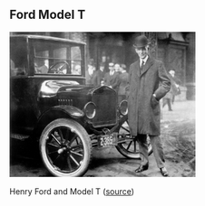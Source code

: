 ##  Ford Model T

<img src="resources/The-Henry-Ford-Model-T.jpg" style="width:65%;height:auto"/>

Henry Ford and Model T ([source](http://www.harnessnaturalpower.com/model-t-henry-ford/))

